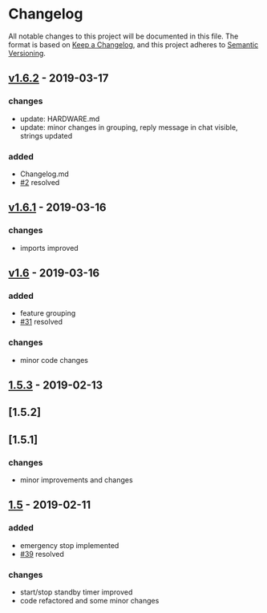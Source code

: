 # Changelog
All notable changes to this project will be documented in this file.
The format is based on [Keep a Changelog](https://keepachangelog.com/en/1.0.0/),
and this project adheres to [Semantic Versioning](https://semver.org/spec/v2.0.0.html).

## [v1.6.2](https://github.com/kaulketh/greenhouse/tree/v1.6.2) - 2019-03-17
### changes
* update: HARDWARE.md
* update: minor changes in grouping, reply message in chat visible, strings updated
### added
* Changelog.md
* [#2](https://github.com/kaulketh/greenhouse/issues/2) resolved


## [v1.6.1](https://github.com/kaulketh/greenhouse/tree/v1.6.1) - 2019-03-16
### changes
* imports improved

## [v1.6](https://github.com/kaulketh/greenhouse/tree/v1.6) - 2019-03-16
### added
* feature grouping
* [#31](https://github.com/kaulketh/greenhouse/issues/31) resolved
### changes
* minor code changes

## [1.5.3](https://github.com/kaulketh/greenhouse/tree/1.5.3) - 2019-02-13
## [1.5.2]
## [1.5.1]
### changes
* minor improvements and changes

## [1.5](https://github.com/kaulketh/greenhouse/tree/1.5) - 2019-02-11
### added
* emergency stop implemented
* [#39](https://github.com/kaulketh/greenhouse/issues/39) resolved 

### changes
* start/stop standby timer improved
* code refactored and some minor changes
